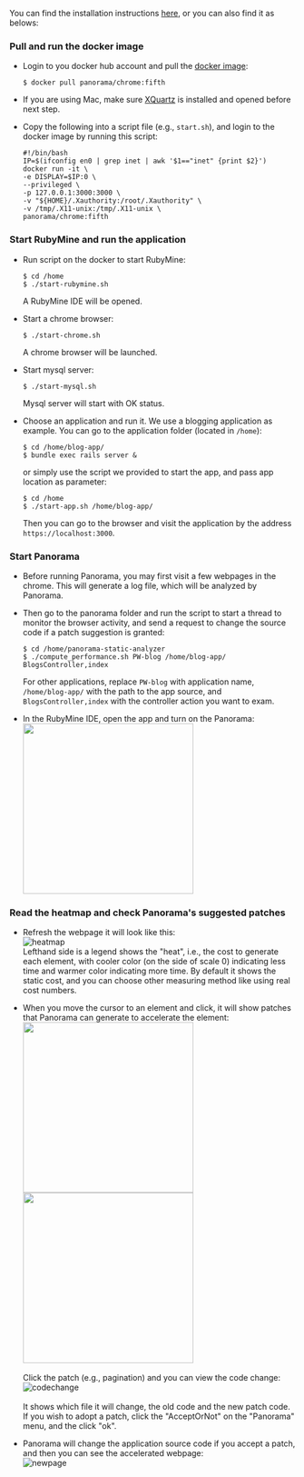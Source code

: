 You can find the installation instructions [here](https://hyperloop-rails.github.io/panorama/docs/docker), or you can also find it as belows:
### Pull and run the docker image 
* Login to you docker hub account and pull the [docker image](https://cloud.docker.com/repository/docker/panorama/chrome):
	```
	$ docker pull panorama/chrome:fifth
	```
* If you are using Mac, make sure [XQuartz](https://www.xquartz.org) is installed and opened before next step.

* Copy the following into a script file (e.g., `start.sh`), and login to the docker image by running this script:
	```
	#!/bin/bash
	IP=$(ifconfig en0 | grep inet | awk '$1=="inet" {print $2}')
	docker run -it \
	-e DISPLAY=$IP:0 \
	--privileged \
	-p 127.0.0.1:3000:3000 \
	-v "${HOME}/.Xauthority:/root/.Xauthority" \
	-v /tmp/.X11-unix:/tmp/.X11-unix \
	panorama/chrome:fifth
	```

### Start RubyMine and run the application
* Run script on the docker to start RubyMine:
	```
	$ cd /home
	$ ./start-rubymine.sh
	```
	A RubyMine IDE will be opened.

* Start a chrome browser:
	```
	$ ./start-chrome.sh
	```
	A chrome browser will be launched.

* Start mysql server:
	```
	$ ./start-mysql.sh
	```
	Mysql server will start with OK status.

* Choose an application and run it. We use a blogging application as example. You can go to the application folder (located in `/home`):
	```
	$ cd /home/blog-app/
	$ bundle exec rails server &
	```
	or simply use the script we provided to start the app, and pass app location as parameter:
	```
	$ cd /home
	$ ./start-app.sh /home/blog-app/
	```
	Then you can go to the browser and visit the application by the address `https://localhost:3000`.

### Start Panorama
* Before running Panorama, you may first visit a few webpages in the chrome. This will generate a log file, which will be analyzed by Panorama.

* Then go to the panorama folder and run the script to start a thread to monitor the browser activity, and send a request to change the source code if a patch suggestion is granted:
	```
	$ cd /home/panorama-static-analyzer
	$ ./compute_performance.sh PW-blog /home/blog-app/ BlogsController,index
	```
	For other applications, replace `PW-blog` with application name, `/home/blog-app/` with the path to the app source, and `BlogsController,index` with the controller action you want to exam.

* In the RubyMine IDE, open the app and turn on the Panorama:<br/>
<img src="https://hyperloop-rails.github.io/panorama/screenshots/start_panorama.png" width="300"><br/>

### Read the heatmap and check Panorama's suggested patches
* Refresh the webpage it will look like this:<br/>
![heatmap](https://hyperloop-rails.github.io/panorama/screenshots/heatmap.png)<br/>
Lefthand side is a legend shows the "heat", i.e., the cost to generate each element, with cooler color (on the side of scale 0) indicating less time and warmer color indicating more time. By default it shows the static cost, and you can choose other measuring method like using real cost numbers. 

* When you move the cursor to an element and click, it will show patches that Panorama can generate to accelerate the element:<br/>
<img src="https://hyperloop-rails.github.io/panorama/screenshots/choices1.png" width="300"><br/>
<img src="https://hyperloop-rails.github.io/panorama/screenshots/choices2.png" width="300"><br/><br/>
Click the patch (e.g., pagination) and you can view the code change:
![codechange](https://hyperloop-rails.github.io/panorama/screenshots/codechange.png)<br/><br/>
It shows which file it will change, the old code and the new patch code.
If you wish to adopt a patch, click the "AcceptOrNot" on the "Panorama" menu, and the click "ok".

* Panorama will change the application source code if you accept a patch, and then you can see the accelerated webpage:<br/>
![newpage](https://hyperloop-rails.github.io/panorama/screenshots/newpage.png)<br/>
